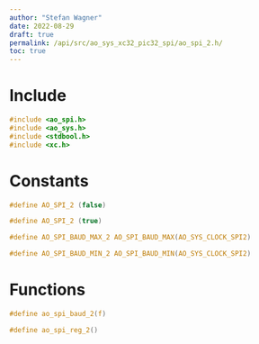 ```yaml
---
author: "Stefan Wagner"
date: 2022-08-29
draft: true
permalink: /api/src/ao_sys_xc32_pic32_spi/ao_spi_2.h/
toc: true
---
```


# Include

```c
#include <ao_spi.h>
#include <ao_sys.h>
#include <stdbool.h>
#include <xc.h>
```

# Constants

```c
#define AO_SPI_2 (false)
```

```c
#define AO_SPI_2 (true)
```

```c
#define AO_SPI_BAUD_MAX_2 AO_SPI_BAUD_MAX(AO_SYS_CLOCK_SPI2)
```

```c
#define AO_SPI_BAUD_MIN_2 AO_SPI_BAUD_MIN(AO_SYS_CLOCK_SPI2)
```

# Functions

```c
#define ao_spi_baud_2(f)
```

```c
#define ao_spi_reg_2()
```
